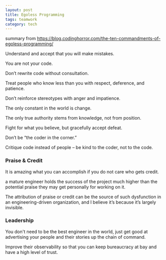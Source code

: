 ```yaml
---
layout: post
title: Egoless Programming
tags: teamwork
category: tech
--- 
```


summary from 
<a href="https://blog.codinghorror.com/the-ten-commandments-of-egoless-programming/">
https://blog.codinghorror.com/the-ten-commandments-of-egoless-programming/
</a>


Understand and accept that you will make mistakes. 

You are not your code.

Don’t rewrite code without consultation. 

Treat people who know less than you with respect, deference, and patience.

Don’t reinforce stereotypes with anger and impatience.

The only constant in the world is change.

The only true authority stems from knowledge, not from position. 

Fight for what you believe, but gracefully accept defeat. 

Don’t be “the coder in the corner.” 

Critique code instead of people – be kind to the coder, not to the code. 


### Praise & Credit

It is amazing what you can accomplish if you do not care who gets credit.

a mature engineer holds the success of the project much higher than the potential praise they may get personally for working on it. 

The attribution of praise or credit can be the source of such dysfunction in an engineering-driven organization, and I believe it’s because it’s largely invisible.


### Leadership

You don't need to be the best engineer in the world, 
just get good at advertising your people 
and their stories up the chain of command. 

Improve their observability so that you can keep bureaucracy at bay and have a high level of trust.
 